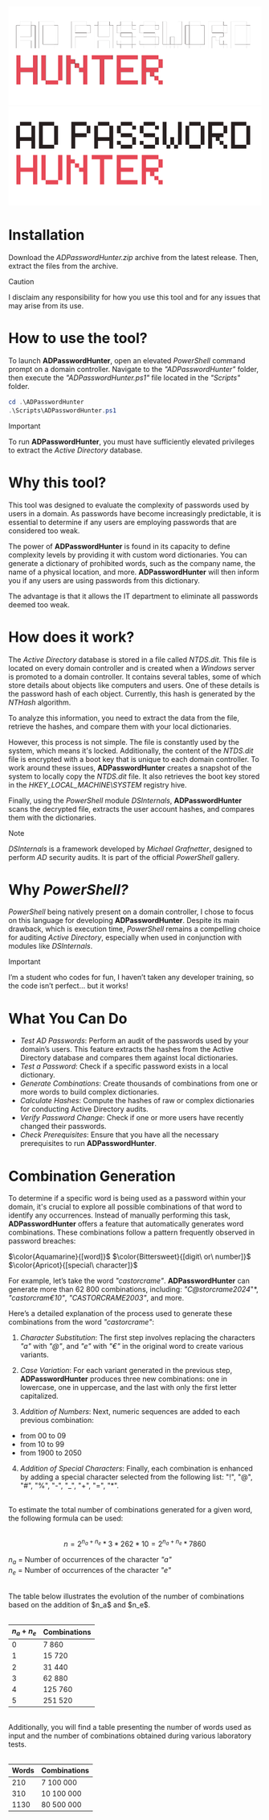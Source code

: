 ![adpasswordhunter_logo_dark.png](https://github.com/castorcrame/ADPasswordHunter/blob/main/.github/adpasswordhunter_logo_dark.png#gh-dark-mode-only)
![adpasswordhunter_logo_dark.png](https://github.com/castorcrame/ADPasswordHunter/blob/main/.github/adpasswordhunter_logo_light.png#gh-light-mode-only)

# Installation
Download the *ADPasswordHunter.zip* archive from the latest release. Then, extract the files from the archive.

> [!CAUTION]
> I disclaim any responsibility for how you use this tool and for any issues that may arise from its use.

# How to use the tool?

To launch **ADPasswordHunter**, open an elevated *PowerShell* command prompt on a domain controller. Navigate to the *"ADPasswordHunter"* folder, then execute the *"ADPasswordHunter.ps1"* file located in the *"Scripts"* folder.
```powershell
cd .\ADPasswordHunter
.\Scripts\ADPasswordHunter.ps1
```
> [!IMPORTANT]
> To run **ADPasswordHunter**, you must have sufficiently elevated privileges to extract the *Active Directory* database.

# Why this tool?

This tool was designed to evaluate the complexity of passwords used by users in a domain. As passwords have become increasingly predictable, it is essential to determine if any users are employing passwords that are considered too weak.

The power of **ADPasswordHunter** is found in its capacity to define complexity levels by providing it with custom word dictionaries. You can generate a dictionary of prohibited words, such as the company name, the name of a physical location, and more. **ADPasswordHunter** will then inform you if any users are using passwords from this dictionary.

The advantage is that it allows the IT department to eliminate all passwords deemed too weak.

# How does it work?

The *Active Directory* database is stored in a file called *NTDS.dit*. This file is located on every domain controller and is created when a *Windows* server is promoted to a domain controller. It contains several tables, some of which store details about objects like computers and users. One of these details is the password hash of each object. Currently, this hash is generated by the *NTHash* algorithm.

To analyze this information, you need to extract the data from the file, retrieve the hashes, and compare them with your local dictionaries.

However, this process is not simple. The file is constantly used by the system, which means it's locked. Additionally, the content of the *NTDS.dit* file is encrypted with a boot key that is unique to each domain controller. To work around these issues, **ADPasswordHunter** creates a snapshot of the system to locally copy the *NTDS.dit* file. It also retrieves the boot key stored in the *HKEY_LOCAL_MACHINE\SYSTEM* registry hive.

Finally, using the *PowerShell* module *DSInternals*, **ADPasswordHunter** scans the decrypted file, extracts the user account hashes, and compares them with the dictionaries.

> [!NOTE] 
> *DSInternals* is a framework developed by *Michael Grafnetter*, designed to perform *AD* security audits. It is part of the official *PowerShell* gallery.

# Why *PowerShell?*

*PowerShell* being natively present on a domain controller, I chose to focus on this language for developing **ADPasswordHunter**. Despite its main drawback, which is execution time, *PowerShell* remains a compelling choice for auditing *Active Directory*, especially when used in conjunction with modules like *DSInternals*.

> [!IMPORTANT] 
> I’m a student who codes for fun, I haven’t taken any developer training, so the code isn’t perfect... but it works!

# What You Can Do

- *Test AD Passwords*: Perform an audit of the passwords used by your domain’s users. This feature extracts the hashes from the Active Directory database and compares them against local dictionaries.
- *Test a Password*: Check if a specific password exists in a local dictionary.
- *Generate Combinations*: Create thousands of combinations from one or more words to build complex dictionaries.
- *Calculate Hashes*: Compute the hashes of raw or complex dictionaries for conducting Active Directory audits.
- *Verify Password Change*: Check if one or more users have recently changed their passwords.
- *Check Prerequisites*: Ensure that you have all the necessary prerequisites to run **ADPasswordHunter**.

# Combination Generation

To determine if a specific word is being used as a password within your domain, it's crucial to explore all possible combinations of that word to identify any occurrences. Instead of manually performing this task, **ADPasswordHunter** offers a feature that automatically generates word combinations. These combinations follow a pattern frequently observed in password breaches:

$\color{Aquamarine}{[word]}$ $\color{Bittersweet}{[digit\ or\ number]}$ $\color{Apricot}{[special\ character]}$

For example, let’s take the word *"castorcrame"*. **ADPasswordHunter** can generate more than 62 800 combinations, including: *"C@storcrame2024*"*, *"castorcram€10"*, *"CASTORCRAME2003"*, and more.

Here’s a detailed explanation of the process used to generate these combinations from the word *"castorcrame"*:

1.  *Character Substitution*: The first step involves replacing the characters *"a"* with *"@"*, and *"e"* with *"€"* in the original word to create various variants.

2.  *Case Variation*: For each variant generated in the previous step, **ADPasswordHunter** produces three new combinations: one in lowercase, one in uppercase, and the last with only the first letter capitalized.

3.  *Addition of Numbers*: Next, numeric sequences are added to each previous combination:

- from 00 to 09
- from 10 to 99
- from 1900 to 2050

4.  *Addition of Special Characters*: Finally, each combination is enhanced by adding a special character selected from the following list: "!", "@", "#", "%", "-", "_", "+", "=", "*".

<br />
To estimate the total number of combinations generated for a given word, the following formula can be used: 

<br />
<br />

$$
n = 2^{n_a + n_e} * 3 * 262 * 10 = 2^{n_a + n_e} * 7860
$$

$n_a$ = Number of occurrences of the character *"a"* <br>
$n_e$ = Number of occurrences of the character *"e"*

<br />
The table below illustrates the evolution of the number of combinations based on the addition of $n_a$ and $n_e$.<br>
<br />

| $n_a$ + $n_e$ | Combinations |
| --- | --- |
| 0 | 7 860 |
| 1 | 15 720 |
| 2 | 31 440 |
| 3 | 62 880 |
| 4 | 125 760 |
| 5 | 251 520 |

<br />
Additionally, you will find a table presenting the number of words used as input and the number of combinations obtained during various laboratory tests.
<br />
<br />

| Words | Combinations |
| --- | --- |
| 210 | 7 100 000 |
| 310 | 10 100 000 |
| 1130 | 80 500 000 |
